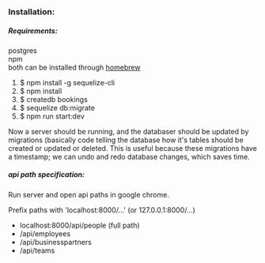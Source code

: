 ### Installation:

##### Requirements:
postgres  
npm  
both can be installed through [homebrew](https://brew.sh/index_sv)

1. $ npm install -g sequelize-cli
2. $ npm install
3. $ createdb bookings
4. $ sequelize db:migrate
5. $ npm run start:dev

Now a server should be running, and the databaser should be updated by migrations (basically code telling the 
database how it's tables should be created or updated or deleted. This is useful because these migrations have a 
timestamp; we can undo and redo database changes, which saves time.

##### api path specification:

Run server and open api paths in google chrome.

Prefix paths with 'localhost:8000/...' (or 127.0.0.1:8000/...)

- localhost:8000/api/people (full path)
- /api/employees
- /api/businesspartners
- /api/teams

